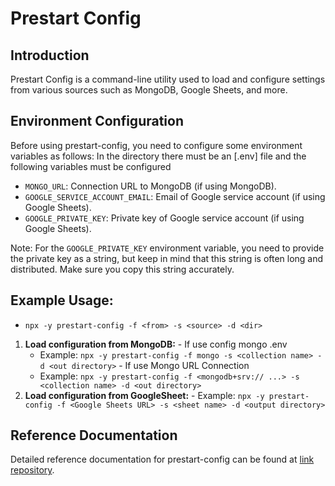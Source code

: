 # Prestart Config

## Introduction
Prestart Config is a command-line utility used to load and configure settings from various sources such as MongoDB, Google Sheets, and more.

## Environment Configuration
Before using prestart-config, you need to configure some environment variables as follows:
In the directory there must be an [.env] file and the following variables must be configured 

- `MONGO_URL`: Connection URL to MongoDB (if using MongoDB).
- `GOOGLE_SERVICE_ACCOUNT_EMAIL`: Email of Google service account (if using Google Sheets).
- `GOOGLE_PRIVATE_KEY`: Private key of Google service account (if using Google Sheets).

Note: For the `GOOGLE_PRIVATE_KEY` environment variable, you need to provide the private key as a string, but keep in mind that this string is often long and distributed. Make sure you copy this string accurately.

## Example Usage: 
  - `npx -y prestart-config -f <from> -s <source> -d <dir>`
  1. **Load configuration from MongoDB:** 
    - If use config mongo .env
        - Example: `npx -y prestart-config -f mongo -s <collection name> -d <out directory>`
    - If use Mongo URL Connection 
        - Example: `npx -y prestart-config -f <mongodb+srv:// ...> -s <collection name> -d <out directory>`
  2. **Load configuration from GoogleSheet:**
    - Example: `npx -y prestart-config -f <Google Sheets URL> -s <sheet name> -d <output directory>`

## Reference Documentation
Detailed reference documentation for prestart-config can be found at [link repository](https://github.com/royalggitparter/prestart-config).
